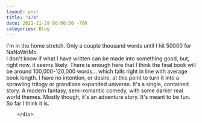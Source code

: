 ```yaml
---
layout: post
title: "474"
date: 2021-11-29 00:00:00 -700
categories: Blog
---
```


<div class="blog-content">
				<div class="paragraph">I'm in the home stretch. Only a couple thousand words until I hit 50000 for NaNoWriMo.<br>I don't know if what I have written can be made into something good, but, right now, it seems likely. There is enough here that I think the final book will be around 100,000-120,000 words... which falls right in line with average book length. I have no intention, or desire, at this point to turn it into a sprawling trilogy or grandiose expanded universe. It's a single, contained story. A modern fantasy, semi-romantic comedy, with some darker real world themes. Mostly though, it's an adventure story. It's meant to be fun. So far I think it is.<br></div>

		</div>
        